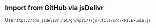 ## Import from GitHub via jsDelivr

Use `https://cdn.jsdelivr.net/gh/vp2177/js-utils/src/<FILE>.min.js`


<!-- [demo]: https://vp2177.github.io/js-utils -->
